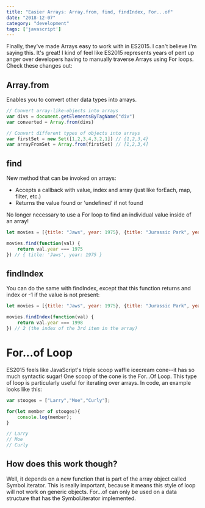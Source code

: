 ```yaml
---
title: "Easier Arrays: Array.from, find, findIndex, For...of"
date: "2018-12-07"
category: "development"
tags: ['javascript']
---
```


Finally, they've made Arrays easy to work with in ES2015.  I can't believe I'm saying this.  It's great!  I kind of feel like ES2015 represents years of pent up anger over developers having to manually traverse Arrays using For loops.  Check these changes out:

## Array.from
Enables you to convert other data types into arrays.
```javascript
// Convert array-like-objects into arrays
var divs = document.getElementsByTagName("div")
var converted = Array.from(divs)

// Convert different types of objects into arrays
var firstSet = new Set([1,2,3,4,3,2,1]) // {1,2,3,4}
var arrayFromSet = Array.from(firstSet) // [1,2,3,4]
```

## find
New method that can be invoked on arrays:
- Accepts a callback with value, index and array (just like forEach, map, filter, etc.)
- Returns the value found or 'undefined' if not found

No longer necessary to use a For loop to find an individual value inside of an array!
```javascript
let movies = [{title: "Jaws", year: 1975}, {title: "Jurassic Park", year: 1993}, {title: "Saving Private Ryan", year: 1998}]

movies.find(function(val) {
    return val.year === 1975
}) // { title: 'Jaws', year: 1975 }
```

## findIndex
You can do the same with findIndex, except that this function returns and index or -1 if the value is not present:
```javascript
let movies = [{title: "Jaws", year: 1975}, {title: "Jurassic Park", year: 1993}, {title: "Saving Private Ryan", year: 1998}]

movies.findIndex(function(val) {
    return val.year === 1998
}) // 2 (the index of the 3rd item in the array)
```

# For...of Loop
ES2015 feels like JavaScript's triple scoop waffle icecream cone--it has so much syntactic sugar!  One scoop of the cone is the For...Of Loop.  This type of loop is particularly useful for iterating over arrays.  In code, an example looks like this:

```javascript
var stooges = ["Larry","Moe","Curly"];

for(let member of stooges){
    console.log(member);
}

// Larry
// Moe
// Curly
```

## How does this work though?
Well, it depends on a new function that is part of the array object called Symbol.iterator.  This is really important, because it means this style of loop will not work on generic objects.  For...of can only be used on a data structure that has the Symbol.iterator implemented.